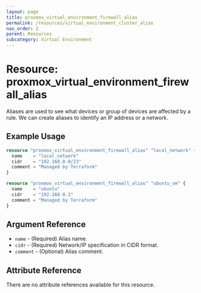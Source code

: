 ```yaml
---
layout: page
title: proxmox_virtual_environment_firewall_alias
permalink: /resources/virtual_environment_cluster_alias
nav_order: 2
parent: Resources
subcategory: Virtual Environment
---
```


# Resource: proxmox_virtual_environment_firewall_alias

Aliases are used to see what devices or group of devices are affected by a rule.
We can create aliases to identify an IP address or a network.

## Example Usage

```terraform
resource "proxmox_virtual_environment_firewall_alias" "local_network" {
  name    = "local_network"
  cidr    = "192.168.0.0/23"
  comment = "Managed by Terraform"
}

resource "proxmox_virtual_environment_firewall_alias" "ubuntu_vm" {
  name    = "ubuntu"
  cidr    = "192.168.0.1"
  comment = "Managed by Terraform"
}
```

## Argument Reference

- `name` - (Required) Alias name.
- `cidr` - (Required) Network/IP specification in CIDR format.
- `comment` - (Optional) Alias comment.

## Attribute Reference

There are no attribute references available for this resource.
